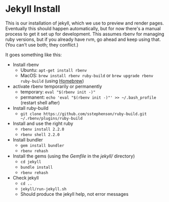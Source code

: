 Jekyll Install
=============

This is our installation of jekyll, which we use to preview and render
pages. Eventually this should happen automatically, but for now there's
a manual process to get it set up for development. This assumes rbenv
for managing ruby versions, but if you already have rvm, go ahead and
keep using that. (You can't use both; they conflict.)

It goes something like this:

* Install rbenv
  + Ubuntu: `apt-get install rbenv`
  + MacOS: `brew install rbenv ruby-build` or `brew upgrade rbenv ruby-build` (using [Homebrew](http://brew.sh/))
* activate rbenv temporarily or permanently
  + temporary: `eval "$(rbenv init -)"`
  + permanent: `echo 'eval "$(rbenv init -)"' >> ~/.bash_profile` (restart shell after)
* Install ruby-build
  + `git clone https://github.com/sstephenson/ruby-build.git ~/.rbenv/plugins/ruby-build`
* Install and use the right ruby
  + `rbenv install 2.2.0`
  + `rbenv shell 2.2.0`
* Install bundler
  + `gem install bundler`
  + `rbenv rehash`
* Install the gems (using the *Gemfile* in the *jekyll/* directory)
  + `cd jekyll`
  + `bundle install`
  + `rbenv rehash`
* Check jekyll
  + `cd ..`
  + `jekyll/run-jekyll.sh`
  + Should produce the jekyll help, not error messages




